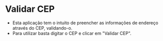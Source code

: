 # Validar CEP

- Esta aplicação tem o intuito de preencher as informações de endereço através do CEP, validando-o.
- Para utilizar basta digitar o CEP e clicar em "Validar CEP".